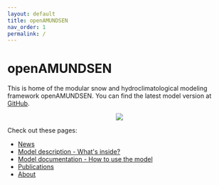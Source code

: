 ```yaml
---
layout: default
title: openAMUNDSEN
nav_order: 1
permalink: /
---
```

# openAMUNDSEN

This is home of the modular snow and hydroclimatological modeling framework openAMUNDSEN. You can find the latest model version at [GitHub](https://github.com/openamundsen/openamundsen).

<p align="center">
  <img src="https://user-images.githubusercontent.com/17546246/115751189-3afe4c00-a399-11eb-8bfa-87d0a86c2119.gif" />
</p>

Check out these pages:

- [News](/news/)
- [Model description - What's inside?](/des/)
- [Model documentation - How to use the model](/doc/)
- [Publications](/publications/)
- [About](/about/)
